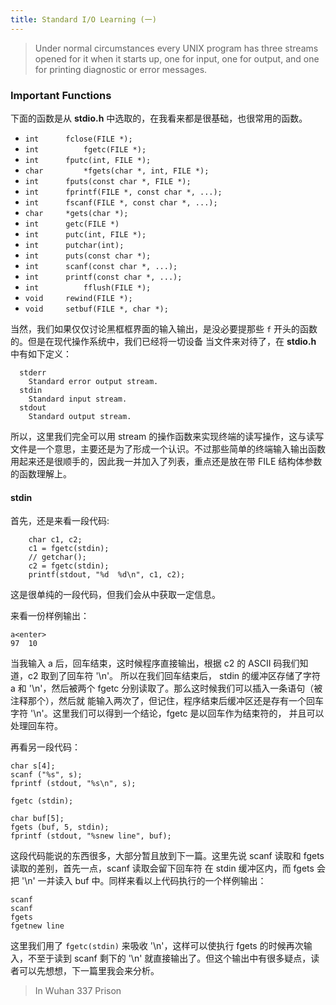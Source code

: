 ```yaml
---
title: Standard I/O Learning (一)
---
```


> Under  normal circumstances every UNIX program has three streams opened for it when it starts up, one for input, one for output,  and one for printing diagnostic or error messages.

### Important Functions

下面的函数是从 **stdio.h** 中选取的，在我看来都是很基础，也很常用的函数。
  
  * `int      fclose(FILE *);`
  * `int		  fgetc(FILE *);`
  * `int      fputc(int, FILE *);`
  * `char		  *fgets(char *, int, FILE *);`
  * `int      fputs(const char *, FILE *);`
  * `int      fprintf(FILE *, const char *, ...);`
  * `int      fscanf(FILE *, const char *, ...);`
  * `char     *gets(char *);`
  * `int      getc(FILE *)`
  * `int      putc(int, FILE *);`
  * `int      putchar(int);`
  * `int      puts(const char *);`
  * `int      scanf(const char *, ...);`
  * `int      printf(const char *, ...);`
  * `int		  fflush(FILE *);`
  * `void     rewind(FILE *);`
  * `void     setbuf(FILE *, char *);`
  
当然，我们如果仅仅讨论黑框框界面的输入输出，是没必要提那些 `f` 开头的函数的。但是在现代操作系统中，我们已经将一切设备
当文件来对待了，在 **stdio.h** 中有如下定义：

	  stderr
	  	Standard error output stream.
	  stdin
	  	Standard input stream.
	  stdout
	  	Standard output stream.
	  	
所以，这里我们完全可以用 stream  						的操作函数来实现终端的读写操作，这与读写文件是一个意思，主要还是为了形成一个认识。不过那些简单的终端输入输出函数
用起来还是很顺手的，因此我一并加入了列表，重点还是放在带 FILE 结构体参数的函数理解上。

#### stdin 

首先，还是来看一段代码:
	
		char c1, c2;
		c1 = fgetc(stdin);
		// getchar();
		c2 = fgetc(stdin);
		printf(stdout, "%d  %d\n", c1, c2);
	
这是很单纯的一段代码，但我们会从中获取一定信息。 

来看一份样例输出：

    a<enter>
    97  10
    
当我输入 a 后，回车结束，这时候程序直接输出，根据 c2 的 ASCII 码我们知道，c2 取到了回车符 '\n'。 所以在我们回车结束后，
stdin 的缓冲区存储了字符 a 和 '\n'，然后被两个 fgetc 分别读取了。那么这时候我们可以插入一条语句（被注释那个），然后就
能输入两次了，但记住，程序结束后缓冲区还是存有一个回车字符 '\n'。这里我们可以得到一个结论，fgetc 是以回车作为结束符的，
并且可以处理回车符。

再看另一段代码：

	char s[4];
	scanf ("%s", s); 
	fprintf (stdout, "%s\n", s); 
	
	fgetc (stdin);
	
	char buf[5];
	fgets (buf, 5, stdin);
	fprintf (stdout, "%snew line", buf);
	
这段代码能说的东西很多，大部分暂且放到下一篇。这里先说 scanf 读取和 fgets 读取的差别，首先一点，scanf 读取会留下回车符
在 stdin 缓冲区内，而 fgets 会把 '\n' 一并读入 buf 中。同样来看以上代码执行的一个样例输出：

	scanf
	scanf
	fgets
	fgetnew line

这里我们用了 `fgetc(stdin)` 来吸收 '\n'，这样可以使执行 fgets 的时候再次输入，不至于读到 scanf 剩下的 '\n' 就直接输出了。但这个输出中有很多疑点，读者可以先想想，下一篇里我会来分析。

> In Wuhan 337 Prison
